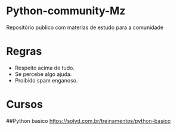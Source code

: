 # Python-community-Mz
Repositório publico com materias de estudo para a comunidade 

# Regras
- Respeito acima de tudo.
- Se percebe algo ajuda.
- Proibido spam enganoso.

# Cursos
##Python basico
https://solyd.com.br/treinamentos/python-basico



